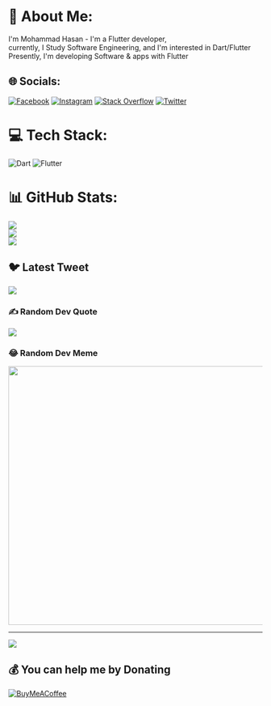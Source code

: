 # 💫 About Me:
I'm Mohammad Hasan - I'm a Flutter developer, <br>currently, I Study Software Engineering, and I'm interested in Dart/Flutter<br>Presently, I'm developing Software & apps with Flutter


## 🌐 Socials:
[![Facebook](https://img.shields.io/badge/Facebook-%231877F2.svg?logo=Facebook&logoColor=white)](https://facebook.com/mohammad.mehrnia.585) [![Instagram](https://img.shields.io/badge/Instagram-%23E4405F.svg?logo=Instagram&logoColor=white)](https://instagram.com/mohammad___ha3an) [![Stack Overflow](https://img.shields.io/badge/-Stackoverflow-FE7A16?logo=stack-overflow&logoColor=white)](https://stackoverflow.com/users/dark-smile) [![Twitter](https://img.shields.io/badge/Twitter-%231DA1F2.svg?logo=Twitter&logoColor=white)](https://twitter.com/MoHaMMD_HaSan1) 

# 💻 Tech Stack:
![Dart](https://img.shields.io/badge/dart-%230175C2.svg?style=for-the-badge&logo=dart&logoColor=white) ![Flutter](https://img.shields.io/badge/Flutter-%2302569B.svg?style=for-the-badge&logo=Flutter&logoColor=white)
# 📊 GitHub Stats:
![](https://github-readme-stats.vercel.app/api?username=Mohammad3122&theme=great-gatsby&hide_border=true&include_all_commits=true&count_private=false)<br/>
![](https://github-readme-streak-stats.herokuapp.com/?user=Mohammad3122&theme=great-gatsby&hide_border=true)<br/>
![](https://github-readme-stats.vercel.app/api/top-langs/?username=Mohammad3122&theme=great-gatsby&hide_border=true&include_all_commits=true&count_private=false&layout=compact)

## 🐦 Latest Tweet
[![](https://gtce.itsvg.in/api?username=MoHaMMD_HaSan1)](https://github.com/VishwaGauravIn/github-twitter-card-embed)

### ✍️ Random Dev Quote
![](https://quotes-github-readme.vercel.app/api?type=horizontal&theme=gruvbox)

### 😂 Random Dev Meme
<img src="https://rm.up.railway.app/" width="512px"/>

---
[![](https://visitcount.itsvg.in/api?id=Mohammad3122&icon=5&color=2)](https://visitcount.itsvg.in)

  ## 💰 You can help me by Donating
  [![BuyMeACoffee](https://img.shields.io/badge/Buy%20Me%20a%20Coffee-ffdd00?style=for-the-badge&logo=buy-me-a-coffee&logoColor=black)](https://buymeacoffee.com/https://bmc.link/Mohammadha3an) 

  
<!-- Proudly created with GPRM ( https://gprm.itsvg.in ) -->

